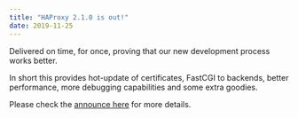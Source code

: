 ```yaml
---
title: "HAProxy 2.1.0 is out!"
date: 2019-11-25
---
```

Delivered on time, for once, proving that our new development process works better.

In short this provides hot-update of certificates, FastCGI to backends, better performance, more debugging capabilities and some extra goodies.

Please check the [announce here](https://www.mail-archive.com/haproxy@formilux.org/msg35491.html) for more details.
